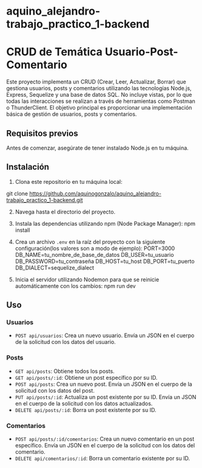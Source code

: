 # aquino_alejandro-trabajo_practico_1-backend

# CRUD de Temática Usuario-Post-Comentario

Este proyecto implementa un CRUD (Crear, Leer, Actualizar, Borrar) que gestiona usuarios, posts y comentarios utilizando las tecnologías Node.js, Express, Sequelize y una base de datos SQL. No incluye vistas, por lo que todas las interacciones se realizan a través de herramientas como Postman o ThunderClient. El objetivo principal es proporcionar una implementación básica de gestión de usuarios, posts y comentarios.

## Requisitos previos

Antes de comenzar, asegúrate de tener instalado Node.js en tu máquina.


## Instalación
1. Clona este repositorio en tu máquina local:


git clone https://github.com/aquinogonzalo/aquino_alejandro-trabajo_practico_1-backend.git


2. Navega hasta el directorio del proyecto.


3. Instala las dependencias utilizando npm (Node Package Manager):
npm install


4. Crea un archivo `.env` en la raíz del proyecto con la siguiente configuración(los valores son a modo de ejemplo):
PORT=3000
DB_NAME=tu_nombre_de_base_de_datos
DB_USER=tu_usuario
DB_PASSWORD=tu_contraseña
DB_HOST=tu_host
DB_PORT=tu_puerto
DB_DIALECT=sequelize_dialect


5. Inicia el servidor utilizando Nodemon para que se reinicie automáticamente con los cambios:
npm run dev


## Uso

### Usuarios

- `POST api/usuarios`: Crea un nuevo usuario. Envía un JSON en el cuerpo de la solicitud con los datos del usuario.

### Posts

- `GET api/posts`: Obtiene todos los posts.
- `GET api/posts/:id`: Obtiene un post específico por su ID.
- `POST api/posts`: Crea un nuevo post. Envía un JSON en el cuerpo de la solicitud con los datos del post.
- `PUT api/posts/:id`: Actualiza un post existente por su ID. Envía un JSON en el cuerpo de la solicitud con los datos actualizados.
- `DELETE api/posts/:id`: Borra un post existente por su ID.

### Comentarios

- `POST api/posts/:id/comentarios`: Crea un nuevo comentario en un post específico. Envía un JSON en el cuerpo de la solicitud con los datos del comentario.
- `DELETE api/comentarios/:id`: Borra un comentario existente por su ID.
